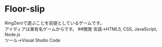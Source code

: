 # Floor-slip
RingZeroで遊ぶことを前提としているゲームです。  
アイディアは某有名ゲームからです。
##開発
言語→HTML5, CSS, JavaScript, Node.js  
ツール→Visual Studio Code
